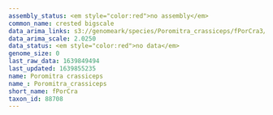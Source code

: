 ```yaml
---
assembly_status: <em style="color:red">no assembly</em>
common_name: crested bigscale
data_arima_links: s3://genomeark/species/Poromitra_crassiceps/fPorCra3/genomic_data/arima/<br>
data_arima_scale: 2.0250
data_status: <em style="color:red">no data</em>
genome_size: 0
last_raw_data: 1639849494
last_updated: 1639855235
name: Poromitra crassiceps
name_: Poromitra_crassiceps
short_name: fPorCra
taxon_id: 88708
---
```

